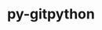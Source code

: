 ---
title: "py-gitpython"
layout: cache
categories: [package, develop]
meta: {"versions": ["3.1.40"], "compilers": ["gcc@=7.3.1"], "oss": ["amzn2"], "platforms": ["linux"], "targets": ["aarch64", "neoverse_n1", "x86_64_v3"], "stacks": ["aws-isc", "aws-isc-aarch64", "root"], "num_specs": 10, "num_specs_by_stack": {"aws-isc-aarch64": 6, "root": 10, "aws-isc": 4}}
spec_details: [{"hash": "ckzghhxov4hqllnvkz5577rsegsf4p77", "compiler": "gcc@=7.3.1", "versions": ["3.1.40"], "os": "amzn2", "platform": "linux", "target": "aarch64", "variants": ["build_system=python_pip"], "stacks": ["aws-isc-aarch64", "root"], "size": "-", "tarball": "https://binaries.spack.io/develop/build_cache/linux-amzn2-aarch64/gcc-7.3.1/py-gitpython-3.1.40/linux-amzn2-aarch64-gcc-7.3.1-py-gitpython-3.1.40-ckzghhxov4hqllnvkz5577rsegsf4p77.spack"}, {"hash": "a6x42wvmpyijycabvg756qorccja3p2j", "compiler": "gcc@=7.3.1", "versions": ["3.1.40"], "os": "amzn2", "platform": "linux", "target": "aarch64", "variants": ["build_system=python_pip"], "stacks": ["aws-isc-aarch64", "root"], "size": "-", "tarball": "https://binaries.spack.io/develop/build_cache/linux-amzn2-aarch64/gcc-7.3.1/py-gitpython-3.1.40/linux-amzn2-aarch64-gcc-7.3.1-py-gitpython-3.1.40-a6x42wvmpyijycabvg756qorccja3p2j.spack"}, {"hash": "uvufse7hzmx2txud2rpaozwwvj4c6tf2", "compiler": "gcc@=7.3.1", "versions": ["3.1.40"], "os": "amzn2", "platform": "linux", "target": "aarch64", "variants": ["build_system=python_pip"], "stacks": ["aws-isc-aarch64", "root"], "size": "-", "tarball": "https://binaries.spack.io/develop/build_cache/linux-amzn2-aarch64/gcc-7.3.1/py-gitpython-3.1.40/linux-amzn2-aarch64-gcc-7.3.1-py-gitpython-3.1.40-uvufse7hzmx2txud2rpaozwwvj4c6tf2.spack"}, {"hash": "zvelqx362b3uo4nzsyihxiygx5w6doqs", "compiler": "gcc@=7.3.1", "versions": ["3.1.40"], "os": "amzn2", "platform": "linux", "target": "neoverse_n1", "variants": ["build_system=python_pip"], "stacks": ["aws-isc-aarch64", "root"], "size": "-", "tarball": "https://binaries.spack.io/develop/build_cache/linux-amzn2-neoverse_n1/gcc-7.3.1/py-gitpython-3.1.40/linux-amzn2-neoverse_n1-gcc-7.3.1-py-gitpython-3.1.40-zvelqx362b3uo4nzsyihxiygx5w6doqs.spack"}, {"hash": "luwegkxnaimniurbfygjrzp5zh67yuhn", "compiler": "gcc@=7.3.1", "versions": ["3.1.40"], "os": "amzn2", "platform": "linux", "target": "neoverse_n1", "variants": ["build_system=python_pip"], "stacks": ["aws-isc-aarch64", "root"], "size": "-", "tarball": "https://binaries.spack.io/develop/build_cache/linux-amzn2-neoverse_n1/gcc-7.3.1/py-gitpython-3.1.40/linux-amzn2-neoverse_n1-gcc-7.3.1-py-gitpython-3.1.40-luwegkxnaimniurbfygjrzp5zh67yuhn.spack"}, {"hash": "4dqyf7xw2qbd4cucn2irqlumyzlmckqt", "compiler": "gcc@=7.3.1", "versions": ["3.1.40"], "os": "amzn2", "platform": "linux", "target": "neoverse_n1", "variants": ["build_system=python_pip"], "stacks": ["aws-isc-aarch64", "root"], "size": "-", "tarball": "https://binaries.spack.io/develop/build_cache/linux-amzn2-neoverse_n1/gcc-7.3.1/py-gitpython-3.1.40/linux-amzn2-neoverse_n1-gcc-7.3.1-py-gitpython-3.1.40-4dqyf7xw2qbd4cucn2irqlumyzlmckqt.spack"}, {"hash": "2sr6t3n62txcj7bi4ia55jtkw76t6sje", "compiler": "gcc@=7.3.1", "versions": ["3.1.40"], "os": "amzn2", "platform": "linux", "target": "x86_64_v3", "variants": ["build_system=python_pip"], "stacks": ["aws-isc", "root"], "size": "-", "tarball": "https://binaries.spack.io/develop/build_cache/linux-amzn2-x86_64_v3/gcc-7.3.1/py-gitpython-3.1.40/linux-amzn2-x86_64_v3-gcc-7.3.1-py-gitpython-3.1.40-2sr6t3n62txcj7bi4ia55jtkw76t6sje.spack"}, {"hash": "vk564726ywbl4en5z5ec7f3ft3gxvjm7", "compiler": "gcc@=7.3.1", "versions": ["3.1.40"], "os": "amzn2", "platform": "linux", "target": "x86_64_v3", "variants": ["build_system=python_pip"], "stacks": ["aws-isc", "root"], "size": "-", "tarball": "https://binaries.spack.io/develop/build_cache/linux-amzn2-x86_64_v3/gcc-7.3.1/py-gitpython-3.1.40/linux-amzn2-x86_64_v3-gcc-7.3.1-py-gitpython-3.1.40-vk564726ywbl4en5z5ec7f3ft3gxvjm7.spack"}, {"hash": "e2rfflpa7wlhxhax65sgkcnx5p63y3uk", "compiler": "gcc@=7.3.1", "versions": ["3.1.40"], "os": "amzn2", "platform": "linux", "target": "x86_64_v3", "variants": ["build_system=python_pip"], "stacks": ["aws-isc", "root"], "size": "-", "tarball": "https://binaries.spack.io/develop/build_cache/linux-amzn2-x86_64_v3/gcc-7.3.1/py-gitpython-3.1.40/linux-amzn2-x86_64_v3-gcc-7.3.1-py-gitpython-3.1.40-e2rfflpa7wlhxhax65sgkcnx5p63y3uk.spack"}, {"hash": "gkixal5pv32z4zlozyipchqj73jlkt3j", "compiler": "gcc@=7.3.1", "versions": ["3.1.40"], "os": "amzn2", "platform": "linux", "target": "x86_64_v3", "variants": ["build_system=python_pip"], "stacks": ["aws-isc", "root"], "size": "-", "tarball": "https://binaries.spack.io/develop/build_cache/linux-amzn2-x86_64_v3/gcc-7.3.1/py-gitpython-3.1.40/linux-amzn2-x86_64_v3-gcc-7.3.1-py-gitpython-3.1.40-gkixal5pv32z4zlozyipchqj73jlkt3j.spack"}]
---